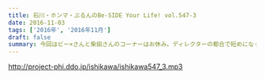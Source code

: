 ```yaml
---
title: 石川・ホンマ・ぶるんのBe-SIDE Your Life! vol.547-3
date: 2016-11-03
tags: ['2016年', '2016年11月']
draft: false
summary: 今回はビー×さんと柴田さんのコーナーはお休み。ディレクターの都合で短めになっております。ゴメンンサイ！！SAITO
---
```


http://project-phi.ddo.jp/ishikawa/ishikawa547_3.mp3
